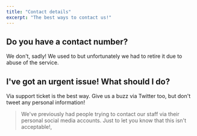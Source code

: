 ```yaml
---
title: "Contact details"
excerpt: "The best ways to contact us!"
---
```


## Do you have a contact number?

We don't, sadly! We used to but unfortunately we had to retire it due to abuse of the service.


## I've got an urgent issue! What should I do?

Via support ticket is the best way. Give us a buzz via Twitter too, but don't tweet any personal information! 
> We've previously had people trying to contact our staff via their personal social media accounts. Just to let you know that this isn't acceptable!,

